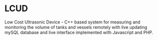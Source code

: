 # LCUD
Low Cost Ultrasonic Device - C++ based system for measuring and monitoring the volume of tanks and vessels remotely with live updating mySQL database and live interface implemented with Javascript and PHP.
